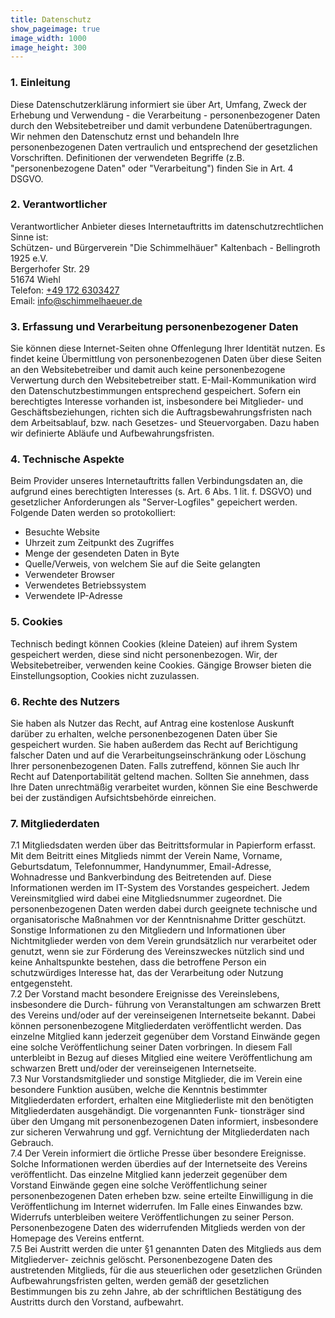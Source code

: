 ```yaml
---
title: Datenschutz
show_pageimage: true
image_width: 1000
image_height: 300
---
```


### 1. Einleitung
Diese Datenschutzerklärung informiert sie über Art, Umfang, Zweck der Erhebung und
Verwendung - die Verarbeitung - personenbezogener Daten durch den Websitebetreiber und
damit verbundene Datenübertragungen.  
Wir nehmen den Datenschutz ernst und behandeln Ihre personenbezogenen Daten vertraulich
und entsprechend der gesetzlichen Vorschriften. Definitionen der verwendeten Begriffe (z.B.
"personenbezogene Daten" oder "Verarbeitung") finden Sie in Art. 4 DSGVO.

### 2. Verantwortlicher
Verantwortlicher Anbieter dieses Internetauftritts im datenschutzrechtlichen Sinne ist:  
Schützen- und Bürgerverein "Die Schimmelhäuer" Kaltenbach - Bellingroth 1925 e.V.  
Bergerhofer Str. 29  
51674 Wiehl  
Telefon: [+49 172 6303427](tel:+491726303427)  
Email: [info@schimmelhaeuer.de](mailto:info@schimmelhaeuer.de)  

### 3. Erfassung und Verarbeitung personenbezogener Daten
Sie können diese Internet-Seiten ohne Offenlegung Ihrer Identität nutzen. Es findet keine
Übermittlung von personenbezogenen Daten über diese Seiten an den Websitebetreiber und
damit auch keine personenbezogene Verwertung durch den Websitebetreiber statt.
E-Mail-Kommunikation wird den Datenschutzbestimmungen entsprechend gespeichert.
Sofern ein berechtigtes Interesse vorhanden ist, insbesondere bei Mitglieder- und
Geschäftsbeziehungen, richten sich die Auftragsbewahrungsfristen nach dem Arbeitsablauf,
bzw. nach Gesetzes- und Steuervorgaben. Dazu haben wir definierte Abläufe und
Aufbewahrungsfristen.

### 4. Technische Aspekte
Beim Provider unseres Internetauftritts fallen Verbindungsdaten an, die aufgrund eines
berechtigten Interesses (s. Art. 6 Abs. 1 lit. f. DSGVO) und gesetzlicher Anforderungen als
"Server-Logfiles" gepeichert werden.  
Folgende Daten werden so protokolliert:
* Besuchte Website
* Uhrzeit zum Zeitpunkt des Zugriffes
* Menge der gesendeten Daten in Byte
* Quelle/Verweis, von welchem Sie auf die Seite gelangten
* Verwendeter Browser
* Verwendetes Betriebssystem
* Verwendete IP-Adresse

### 5. Cookies
Technisch bedingt können Cookies (kleine Dateien) auf ihrem System gespeichert werden,
diese sind nicht personenbezogen. Wir, der Websitebetreiber, verwenden keine Cookies.
Gängige Browser bieten die Einstellungsoption, Cookies nicht zuzulassen.

### 6. Rechte des Nutzers
Sie haben als Nutzer das Recht, auf Antrag eine kostenlose Auskunft darüber zu erhalten,
welche personenbezogenen Daten über Sie gespeichert wurden. Sie haben außerdem das
Recht auf Berichtigung falscher Daten und auf die Verarbeitungseinschränkung oder
Löschung Ihrer personenbezogenen Daten. Falls zutreffend, können Sie auch Ihr Recht auf
Datenportabilität geltend machen. Sollten Sie annehmen, dass Ihre Daten unrechtmäßig
verarbeitet wurden, können Sie eine Beschwerde bei der zuständigen Aufsichtsbehörde
einreichen.

### 7. Mitgliederdaten
7.1 Mitgliedsdaten werden über das Beitrittsformular in Papierform erfasst. Mit dem Beitritt
eines Mitglieds nimmt der Verein Name, Vorname, Geburtsdatum, Telefonnummer,
Handynummer, Email-Adresse, Wohnadresse und Bankverbindung des Beitretenden auf.
Diese Informationen werden im IT-System des Vorstandes gespeichert. Jedem
Vereinsmitglied wird dabei eine Mitgliedsnummer zugeordnet. Die personenbezogenen Daten
werden dabei durch geeignete technische und organisatorische Maßnahmen vor der
Kenntnisnahme Dritter geschützt. Sonstige Informationen zu den Mitgliedern und
Informationen über Nichtmitglieder werden von dem Verein grundsätzlich nur verarbeitet
oder genutzt, wenn sie zur Förderung des Vereinszweckes nützlich sind und keine
Anhaltspunkte bestehen, dass die betroffene Person ein schutzwürdiges Interesse hat, das der
Verarbeitung oder Nutzung entgegensteht.  
7.2 Der Vorstand macht besondere Ereignisse des Vereinslebens, insbesondere die Durch-
führung von Veranstaltungen am schwarzen Brett des Vereins und/oder auf der
vereinseigenen Internetseite bekannt. Dabei können personenbezogene Mitgliederdaten
veröffentlicht werden. Das einzelne Mitglied kann jederzeit gegenüber dem Vorstand
Einwände gegen eine solche Veröffentlichung seiner Daten vorbringen. In diesem Fall
unterbleibt in Bezug auf dieses Mitglied eine weitere Veröffentlichung am schwarzen Brett
und/oder der vereinseigenen Internetseite.  
7.3 Nur Vorstandsmitglieder und sonstige Mitglieder, die im Verein eine besondere Funktion
ausüben, welche die Kenntnis bestimmter Mitgliederdaten erfordert, erhalten eine
Mitgliederliste mit den benötigten Mitgliederdaten ausgehändigt. Die vorgenannten Funk-
tionsträger sind über den Umgang mit personenbezogenen Daten informiert, insbesondere zur
sicheren Verwahrung und ggf. Vernichtung der Mitgliederdaten nach Gebrauch.  
7.4 Der Verein informiert die örtliche Presse über besondere Ereignisse. Solche Informationen
werden überdies auf der Internetseite des Vereins veröffentlicht. Das einzelne Mitglied kann
jederzeit gegenüber dem Vorstand Einwände gegen eine solche Veröffentlichung seiner
personenbezogenen Daten erheben bzw. seine erteilte Einwilligung in die Veröffentlichung
im Internet widerrufen. Im Falle eines Einwandes bzw. Widerrufs unterbleiben weitere
Veröffentlichungen zu seiner Person. Personenbezogene Daten des widerrufenden Mitglieds
werden von der Homepage des Vereins entfernt.  
7.5 Bei Austritt werden die unter §1 genannten Daten des Mitglieds aus dem Mitgliederver-
zeichnis gelöscht. Personenbezogene Daten des austretenden Mitglieds, für die aus
steuerlichen oder gesetzlichen Gründen Aufbewahrungsfristen gelten, werden gemäß der
gesetzlichen Bestimmungen bis zu zehn Jahre, ab der schriftlichen Bestätigung des Austritts
durch den Vorstand, aufbewahrt.